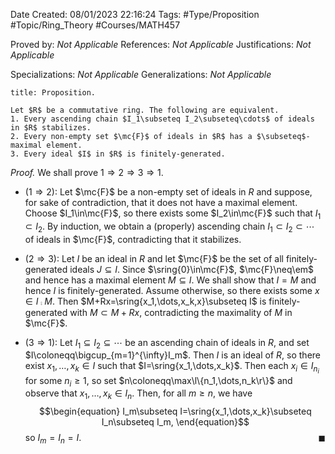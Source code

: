 <div class="topSpace"></div>

Date Created: 08/01/2023 22:16:24
Tags: #Type/Proposition #Topic/Ring_Theory #Courses/MATH457

Proved by: <i>Not Applicable</i>
References: <i>Not Applicable</i>
Justifications: <i>Not Applicable</i>

Specializations: <i>Not Applicable</i>
Generalizations: <i>Not Applicable</i>

``` ad-Proposition
title: Proposition.

Let $R$ be a commutative ring. The following are equivalent.
1. Every ascending chain $I_1\subseteq I_2\subseteq\cdots$ of ideals in $R$ stabilizes.
2. Every non-empty set $\mc{F}$ of ideals in $R$ has a $\subseteq$-maximal element.
3. Every ideal $I$ in $R$ is finitely-generated.

```

<i>Proof.</i> We shall prove $1\Rightarrow2\Rightarrow3\Rightarrow1$.
* ($1\Rightarrow2$): Let $\mc{F}$ be a non-empty set of ideals in $R$ and suppose, for sake of contradiction, that it does not have a maximal element. Choose $I_1\in\mc{F}$, so there exists some $I_2\in\mc{F}$ such that $I_1\subset I_2$. By induction, we obtain a (properly) ascending chain $I_1\subset I_2\subset\cdots$ of ideals in $\mc{F}$, contradicting that it stabilizes.

* ($2\Rightarrow3$): Let $I$ be an ideal in $R$ and let $\mc{F}$ be the set of all finitely-generated ideals $J\subseteq I$. Since $\sring{0}\in\mc{F}$, $\mc{F}\neq\em$ and hence has a maximal element $M\subseteq I$. We shall show that $I=M$ and hence $I$ is finitely-generated. Assume otherwise, so there exists some $x\in I\comp M$. Then $M+Rx=\sring{x_1,\dots,x_k,x}\subseteq I$ is finitely-generated with $M\subset M+Rx$, contradicting the maximality of $M$ in $\mc{F}$.
* ($3\Rightarrow1$): Let $I_1\subseteq I_2\subseteq\cdots$ be an ascending chain of ideals in $R$, and set $I\coloneqq\bigcup_{m=1}^{\infty}I_m$. Then $I$ is an ideal of $R$, so there exist $x_1,\dots,x_k\in I$ such that $I=\sring{x_1,\dots,x_k}$. Then each $x_i\in I_{n_i}$ for some $n_i\geq1$, so set $n\coloneqq\max\l\{n_1,\dots,n_k\r\}$ and observe that $x_1,\dots,x_k\in I_n$. Then, for all $m\geq n$, we have
$$\begin{equation}
    I_m\subseteq I=\sring{x_1,\dots,x_k}\subseteq I_n\subseteq I_m,
\end{equation}$$
so $I_m=I_n=I$.<span style="float:right;">$\blacksquare$</span>
